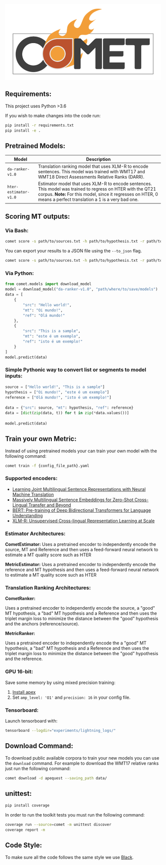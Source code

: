 <div style="text-align:center"><img src="resources/LOGO.png" alt="comet_logo"></div>

## Requirements:

This project uses Python >3.6

If you wish to make changes into the code run:
```bash
pip install -r requirements.txt
pip install -e .
```

## Pretrained Models:

| Model              |               Description                        |
| --------------------- | ------------------------------------------------ |
| `da-ranker-v1.0`      | Translation ranking model that uses XLM-R to encode sentences. This model was trained with WMT17 and WMT18 Direct Assessments Relative Ranks (DARR). |
| `hter-estimator-v1.0` | Estimator model that uses XLM-R to encode sentences. This model was trained to regress on HTER with the QT21 corpus. **Note:** For this model, since it regresses on HTER, 0 means a perfect translation a 1 is a very bad one.  |


## Scoring MT outputs:

### Via Bash:
```bash
comet score -s path/to/sources.txt -h path/to/hypothesis.txt -r path/to/references.txt --model da-ranker-v1.0
```

You can export your results to a JSON file using the `--to_json` flag.

```bash
comet score -s path/to/sources.txt -h path/to/hypothesis.txt -r path/to/references.txt --model da-ranker-v1.0 --to_json output.json
```

### Via Python:

```python
from comet.models import download_model
model = download_model("da-ranker-v1.0", "path/where/to/save/models")
data = [
    {
        "src": "Hello world!",
        "mt": "Oi mundo!",
        "ref": "Olá mundo!"
    },
    {
        "src": "This is a sample",
        "mt": "este é um exemplo",
        "ref": "isto é um exemplo!"
    }
]
model.predict(data)
```

### Simple Pythonic way to convert list or segments to model inputs:

```python
source = ["Hello world!", "This is a sample"]
hypothesis = ["Oi mundo!", "este é um exemplo"]
reference = ["Olá mundo!", "isto é um exemplo!"]

data = {"src": source, "mt": hypothesis, "ref": reference}
data = [dict(zip(data, t)) for t in zip(*data.values())]

model.predict(data)
```

## Train your own Metric: 

Instead of using pretrained models your can train your own model with the following command:
```bash
comet train -f {config_file_path}.yaml
```

### Supported encoders:
- [Learning Joint Multilingual Sentence Representations with Neural Machine Translation](https://arxiv.org/abs/1704.04154)
- [Massively Multilingual Sentence Embeddings for Zero-Shot Cross-Lingual Transfer and Beyond](https://arxiv.org/abs/1812.10464)
- [BERT: Pre-training of Deep Bidirectional Transformers for Language Understanding](https://arxiv.org/pdf/1810.04805.pdf)
- [XLM-R: Unsupervised Cross-lingual Representation Learning at Scale](https://arxiv.org/pdf/1911.02116.pdf)

### Estimator Architectures:

**CometEstimator:** 
Uses a pretrained encoder to independently encode the source, MT and Reference and then uses a feed-forward neural network to estimate a MT quality score such as HTER

**MetricEstimator:** 
Uses a pretrained encoder to independently encode the reference and MT hypothesis and then uses a feed-forward neural network to estimate a MT quality score such as HTER

### Translation Ranking Architectures:

**CometRanker:** 

Uses a pretrained encoder to independently encode the source, a "good" MT hypothesis, a "bad" MT hypothesis and a Reference and then uses the triplet margin loss to minimize the distance between the "good" hypothesis and the anchors (reference/source).

**MetricRanker:** 

Uses a pretrained encoder to independently encode the a "good" MT hypothesis, a "bad" MT hypothesis and a Reference and then uses the triplet margin loss to minimize the distance between the "good" hypothesis and the reference.

### GPU 16-bit:
Save some memory by using mixed precision training:
1. [Install apex](https://github.com/NVIDIA/apex)
2. Set ``amp_level: 'O1'`` and ``precision: 16`` in your config file.

### Tensorboard:

Launch tensorboard with:
```bash
tensorboard --logdir="experiments/lightning_logs/"
```

## Download Command: 

To download public available corpora to train your new models you can use the `download` command. For example to download the WMT17 relative ranks just run the following command:

```bash
comet download -d apequest --saving_path data/
```

## unittest:
```bash
pip install coverage
```

In order to run the toolkit tests you must run the following command:

```bash
coverage run --source=comet -m unittest discover
coverage report -m
```

## Code Style:
To make sure all the code follows the same style we use [Black](https://github.com/psf/black).
